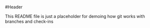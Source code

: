 #Header

This README file is just a placeholder for demoing how git works with branches and check-ins
